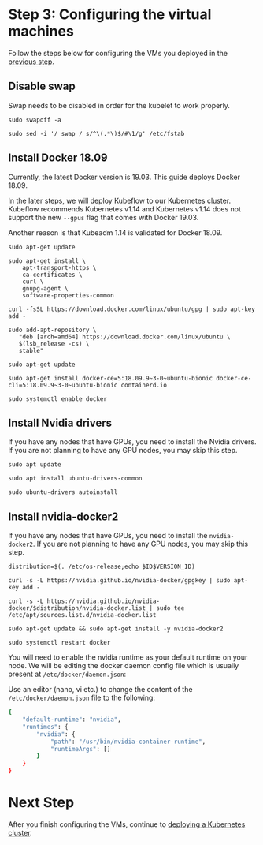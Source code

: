 # Step 3: Configuring the virtual machines

Follow the steps below for configuring the VMs you deployed in the [previous step](../docs/vm-deployment.md).

## Disable swap
Swap needs to be disabled  in order for the kubelet to work properly.

```console
sudo swapoff -a
```

```console
sudo sed -i '/ swap / s/^\(.*\)$/#\1/g' /etc/fstab
```

## Install Docker 18.09
Currently, the latest Docker version is 19.03. This guide deploys Docker 18.09.

In the later steps, we will deploy Kubeflow to our Kubernetes cluster. Kubeflow recommends Kubernetes v1.14 and Kubernetes v1.14 does not support the new `--gpus` flag that comes with Docker 19.03.

Another reason is that Kubeadm 1.14 is validated for Docker 18.09.


```console
sudo apt-get update
```

```console
sudo apt-get install \
    apt-transport-https \
    ca-certificates \
    curl \
    gnupg-agent \
    software-properties-common
```

```console
curl -fsSL https://download.docker.com/linux/ubuntu/gpg | sudo apt-key add -
```

```console
sudo add-apt-repository \
   "deb [arch=amd64] https://download.docker.com/linux/ubuntu \
   $(lsb_release -cs) \
   stable"
```

```console
sudo apt-get update
```

```console
sudo apt-get install docker-ce=5:18.09.9~3-0~ubuntu-bionic docker-ce-cli=5:18.09.9~3-0~ubuntu-bionic containerd.io
```

```console
sudo systemctl enable docker
```

## Install Nvidia drivers
If you have any nodes that have GPUs, you need to install the Nvidia drivers. If you are not planning to have any GPU nodes, you may skip this step.

```console
sudo apt update
```
```console
sudo apt install ubuntu-drivers-common
```

```console
sudo ubuntu-drivers autoinstall
```


## Install nvidia-docker2
If you have any nodes that have GPUs, you need to install the `nvidia-docker2`. If you are not planning to have any GPU nodes, you may skip this step.

```console
distribution=$(. /etc/os-release;echo $ID$VERSION_ID)
```

```console
curl -s -L https://nvidia.github.io/nvidia-docker/gpgkey | sudo apt-key add -
```

```console
curl -s -L https://nvidia.github.io/nvidia-docker/$distribution/nvidia-docker.list | sudo tee /etc/apt/sources.list.d/nvidia-docker.list
```

```console
sudo apt-get update && sudo apt-get install -y nvidia-docker2
```

```console
sudo systemctl restart docker
```

You will need to enable the nvidia runtime as your default runtime on your node. We will be editing the docker daemon config file which is usually present at `/etc/docker/daemon.json`:

Use an editor (nano, vi etc.) to change the content of the `/etc/docker/daemon.json` file to the following:

```sh
{
    "default-runtime": "nvidia",
    "runtimes": {
        "nvidia": {
            "path": "/usr/bin/nvidia-container-runtime",
            "runtimeArgs": []
        }
    }
}
```

# Next Step

After you finish configuring the VMs, continue to [deploying a Kubernetes cluster](../docs/kubernetes-setup.md).